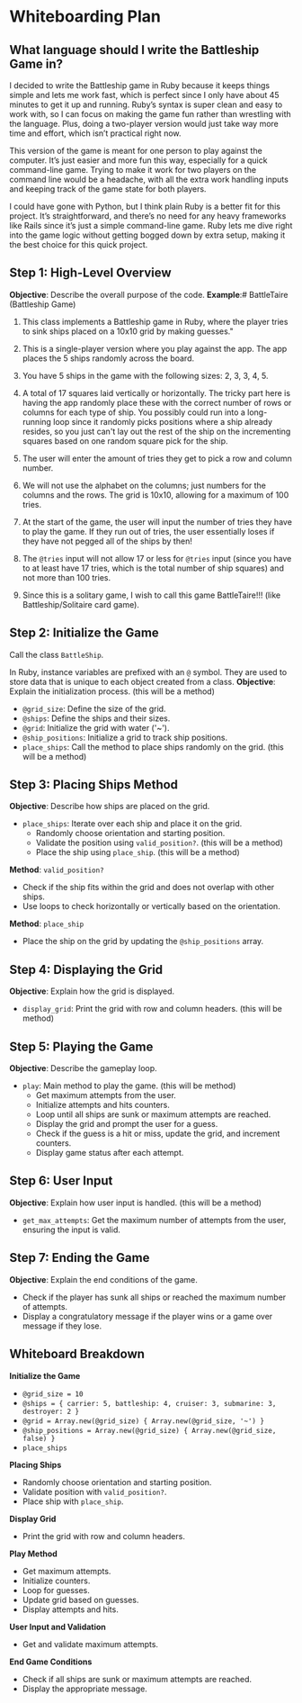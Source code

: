 # Whiteboarding Plan

## What language should I write the Battleship Game in? 
I decided to write the Battleship game in Ruby because it keeps things simple and lets me work fast, which is perfect since I only have about 45 minutes to get it up and running. Ruby’s syntax is super clean and easy to work with, so I can focus on making the game fun rather than wrestling with the language. Plus, doing a two-player version would just take way more time and effort, which isn’t practical right now.

This version of the game is meant for one person to play against the computer. It’s just easier and more fun this way, especially for a quick command-line game. Trying to make it work for two players on the command line would be a headache, with all the extra work handling inputs and keeping track of the game state for both players.

I could have gone with Python, but I think plain Ruby is a better fit for this project. It’s straightforward, and there’s no need for any heavy frameworks like Rails since it’s just a simple command-line game. Ruby lets me dive right into the game logic without getting bogged down by extra setup, making it the best choice for this quick project.

## Step 1: High-Level Overview
**Objective**: Describe the overall purpose of the code.
**Example**:# BattleTaire (Battleship Game)

1. This class implements a Battleship game in Ruby, where the player tries to sink ships placed on a 10x10 grid by making guesses."

2. This is a single-player version where you play against the app. The app places the 5 ships randomly across the board.

3. You have 5 ships in the game with the following sizes: 2, 3, 3, 4, 5.

4. A total of 17 squares laid vertically or horizontally. The tricky part here is having the app randomly place these with the correct number of rows or columns for each type of ship. You possibly could run into a long-running loop since it randomly picks positions where a ship already resides, so you just can't lay out the rest of the ship on the incrementing squares based on one random square pick for the ship.

5. The user will enter the amount of tries they get to pick a row and column number.

6. We will not use the alphabet on the columns; just numbers for the columns and the rows. The grid is 10x10, allowing for a maximum of 100 tries.

7. At the start of the game, the user will input the number of tries they have to play the game. If they run out of tries, the user essentially loses if they have not pegged all of the ships by then!

8. The `@tries` input will not allow 17 or less for `@tries` input (since you have to at least have 17 tries, which is the total number of ship squares) and not more than 100 tries.

9. Since this is a solitary game, I wish to call this game BattleTaire!!! (like Battleship/Solitaire card game).


## Step 2: Initialize the Game

Call the class `BattleShip`.

In Ruby, instance variables are prefixed with an `@` symbol. They are used to store data that is unique to each object created from a class.
**Objective**: Explain the initialization process. (this will be a method)
- `@grid_size`: Define the size of the grid.
- `@ships`: Define the ships and their sizes.
- `@grid`: Initialize the grid with water ('~').
- `@ship_positions`: Initialize a grid to track ship positions.
- `place_ships`: Call the method to place ships randomly on the grid. (this will be a method)

## Step 3: Placing Ships Method
**Objective**: Describe how ships are placed on the grid.
- `place_ships`: Iterate over each ship and place it on the grid.
  - Randomly choose orientation and starting position.
  - Validate the position using `valid_position?`. (this will be a method)
  - Place the ship using `place_ship`. (this will be a method)

**Method**: `valid_position?`
- Check if the ship fits within the grid and does not overlap with other ships.
- Use loops to check horizontally or vertically based on the orientation.

**Method**: `place_ship`
- Place the ship on the grid by updating the `@ship_positions` array.

## Step 4: Displaying the Grid
**Objective**: Explain how the grid is displayed.
- `display_grid`: Print the grid with row and column headers. (this will be method)

## Step 5: Playing the Game
**Objective**: Describe the gameplay loop.
- `play`: Main method to play the game. (this will be method)
  - Get maximum attempts from the user.
  - Initialize attempts and hits counters.
  - Loop until all ships are sunk or maximum attempts are reached.
  - Display the grid and prompt the user for a guess.
  - Check if the guess is a hit or miss, update the grid, and increment counters.
  - Display game status after each attempt.

## Step 6: User Input
**Objective**: Explain how user input is handled. (this will be a method)
- `get_max_attempts`: Get the maximum number of attempts from the user, ensuring the input is valid.

## Step 7: Ending the Game
**Objective**: Explain the end conditions of the game.
- Check if the player has sunk all ships or reached the maximum number of attempts.
- Display a congratulatory message if the player wins or a game over message if they lose.

## Whiteboard Breakdown

**Initialize the Game**
- `@grid_size = 10`
- `@ships = { carrier: 5, battleship: 4, cruiser: 3, submarine: 3, destroyer: 2 }`
- `@grid = Array.new(@grid_size) { Array.new(@grid_size, '~') }`
- `@ship_positions = Array.new(@grid_size) { Array.new(@grid_size, false) }`
- `place_ships`

**Placing Ships**
- Randomly choose orientation and starting position.
- Validate position with `valid_position?`.
- Place ship with `place_ship`.

**Display Grid**
- Print the grid with row and column headers.

**Play Method**
- Get maximum attempts.
- Initialize counters.
- Loop for guesses.
- Update grid based on guesses.
- Display attempts and hits.

**User Input and Validation**
- Get and validate maximum attempts.

**End Game Conditions**
- Check if all ships are sunk or maximum attempts are reached.
- Display the appropriate message.
